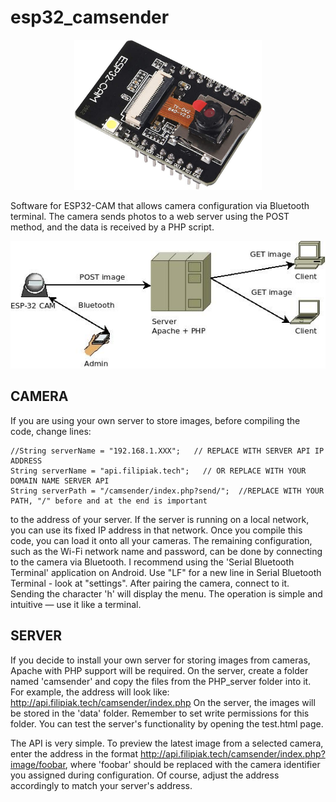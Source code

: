 # esp32_camsender

<p align="center">
  <img src="https://raw.githubusercontent.com/marcin-filipiak/esp32_camsender/main/doc/esp32.jpg" width="300px">
</p>

Software for ESP32-CAM that allows camera configuration via Bluetooth terminal. The camera sends photos to a web server using the POST method, and the data is received by a PHP script.

<p align="center">
  <img src="https://raw.githubusercontent.com/marcin-filipiak/esp32_camsender/main/doc/data_flow.jpg">
</p>

## CAMERA 

If you are using your own server to store images, before compiling the code, change lines:

```
//String serverName = "192.168.1.XXX";   // REPLACE WITH SERVER API IP ADDRESS
String serverName = "api.filipiak.tech";   // OR REPLACE WITH YOUR DOMAIN NAME SERVER API
String serverPath = "/camsender/index.php?send/";  //REPLACE WITH YOUR PATH, "/" before and at the end is important
```

to the address of your server. If the server is running on a local network, you can use its fixed IP address in that network. Once you compile this code, you can load it onto all your cameras. The remaining configuration, such as the Wi-Fi network name and password, can be done by connecting to the camera via Bluetooth. I recommend using the 'Serial Bluetooth Terminal' application on Android. Use "LF" for a new line in Serial Bluetooth Terminal - look at "settings". After pairing the camera, connect to it. Sending the character 'h' will display the menu. The operation is simple and intuitive — use it like a terminal.

## SERVER

If you decide to install your own server for storing images from cameras, Apache with PHP support will be required. On the server, create a folder named 'camsender' and copy the files from the PHP_server folder into it. For example, the address will look like: 
http://api.filipiak.tech/camsender/index.php
On the server, the images will be stored in the 'data' folder. Remember to set write permissions for this folder. 
You can test the server's functionality by opening the test.html page.

The API is very simple. To preview the latest image from a selected camera, enter the address in the format http://api.filipiak.tech/camsender/index.php?image/foobar, where 'foobar' should be replaced with the camera identifier you assigned during configuration. 
Of course, adjust the address accordingly to match your server's address.
